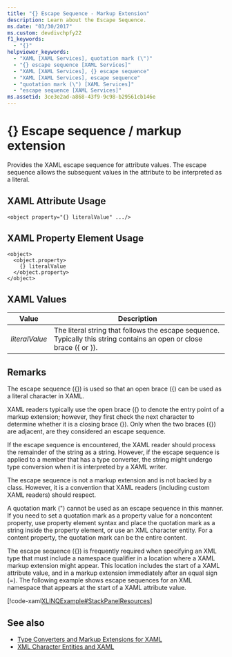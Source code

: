 ```yaml
---
title: "{} Escape Sequence - Markup Extension"
description: Learn about the Escape Sequence.
ms.date: "03/30/2017"
ms.custom: devdivchpfy22
f1_keywords: 
  - "{}"
helpviewer_keywords: 
  - "XAML [XAML Services], quotation mark (\")"
  - "{} escape sequence [XAML Services]"
  - "XAML [XAML Services], {} escape sequence"
  - "XAML [XAML Services], escape sequence"
  - "quotation mark (\") [XAML Services]"
  - "escape sequence [XAML Services]"
ms.assetid: 3ce3e2ad-a868-43f9-9c98-b29561cb146e
---
```

# {} Escape sequence / markup extension

Provides the XAML escape sequence for attribute values. The escape sequence allows the subsequent values in the attribute to be interpreted as a literal.

## XAML Attribute Usage

```xaml
<object property="{} literalValue" .../>
```

## XAML Property Element Usage

```xaml
<object>
  <object.property>
    {} literalValue
  </object.property>
</object>
```

## XAML Values

| Value | Description |
|-------|-------------|
|*literalValue*|The literal string that follows the escape sequence. Typically this string contains an open or close brace ({ or }).|

## Remarks

The escape sequence ({}) is used so that an open brace ({) can be used as a literal character in XAML.

XAML readers typically use the open brace ({) to denote the entry point of a markup extension; however, they first check the next character to determine whether it is a closing brace (}). Only when the two braces ({}) are adjacent, are they considered an escape sequence.

If the escape sequence is encountered, the XAML reader should process the remainder of the string as a string. However, if the escape sequence is applied to a member that has a type converter, the string might undergo type conversion when it is interpreted by a XAML writer.

The escape sequence is not a markup extension and is not backed by a class. However, it is a convention that XAML readers (including custom XAML readers) should respect.

A quotation mark (") cannot be used as an escape sequence in this manner. If you need to set a quotation mark as a property value for a noncontent property, use property element syntax and place the quotation mark as a string inside the property element, or use an XML character entity. For a content property, the quotation mark can be the entire content.

The escape sequence ({}) is frequently required when specifying an XML type that must include a namespace qualifier in a location where a XAML markup extension might appear. This location includes the start of a XAML attribute value, and in a markup extension immediately after an equal sign (=). The following example shows escape sequences for an XML namespace that appears at the start of a XAML attribute value.

[!code-xaml[XLINQExample#StackPanelResources](~/samples/snippets/csharp/VS_Snippets_Wpf/XLinqExample/CSharp/Window1.xaml#stackpanelresources)]

## See also

- [Type Converters and Markup Extensions for XAML](type-converters-and-markup-extensions.md)
- [XML Character Entities and XAML](xml-character-entities.md)
